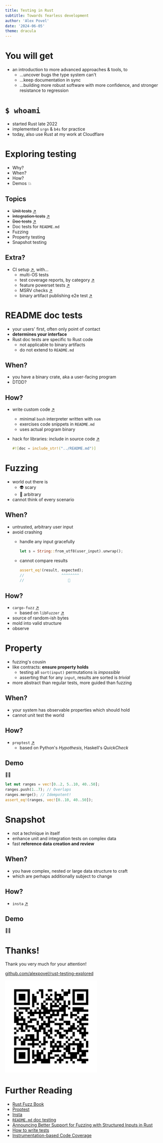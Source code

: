 ```yaml
---
title: Testing in Rust
subtitle: Towards fearless development
author: 'Alex Povel'
date: '2024-06-05'
theme: dracula
---
```


# You will get

- an introduction to more advanced approaches & tools, to
  - ...uncover bugs the type system can't
  - ...keep documentation in sync
  - ...building more robust software with more confidence, and stronger resistance to regression

# `$ whoami`

- started Rust late 2022
- implemented `srgn` & `b4s` for practice
- today, also use Rust at my work at Cloudflare

# Exploring testing

- Why?
- When?
- How?
- Demos 💥

<!-- ## Basics

- Unit tests
- Integration tests
- Doc tests (+ `README.md`) -->

## Topics

- ~~Unit tests~~ [↗](https://doc.rust-lang.org/book/ch11-01-writing-tests.html)
- ~~Integration tests~~ [↗](https://doc.rust-lang.org/book/ch11-03-test-organization.html#integration-tests)
- ~~Doc tests~~ [↗](https://doc.rust-lang.org/book/ch14-02-publishing-to-crates-io.html#documentation-comments-as-tests)
- Doc tests for `README.md`
- Fuzzing
- Property testing
- Snapshot testing

## Extra?

- CI setup [↗](https://github.com/alexpovel/srgn/blob/06b17c10e4be0a12acae74a6f3b00cf7e5960414/.github/workflows/main.yml), with...
  - multi-OS tests
  - test coverage reports, by category [↗](https://app.codecov.io/gh/alexpovel/srgn/flags)
  - feature powerset tests [↗](https://github.com/taiki-e/cargo-hack/blob/f7a774cce64457bb1fc578c96c118b4f98adff89/README.md#--feature-powerset)
  - MSRV checks [↗](https://github.com/foresterre/cargo-msrv)
  - binary artifact publishing e2e test [↗](https://github.com/cargo-bins/cargo-binstall)

<!-- # Unit tests

- your testing baseline

## When?

- whenever possible
- but don't bend over backwards

## How?

- Rust has built-in support
- third-party crates for more

## Demo

🧑‍💻

# Integration tests

- tying your units together
- testing behavior of joint systems

## When?

- whenever possible
- often great return on investment

## How?

- Rust has built-in support
- test your public API

## Demo

🧑‍💻 -->

<!-- # Doc tests


## When?

- whenever possible
- great even for internals
- DTDD?

## How?

- Rust has built-in support
- has some issues

## Demo

🧑‍💻 -->

# README doc tests

- your users' first, often only point of contact
- **determines your interface**
- Rust doc tests are specific to Rust code
  - not applicable to binary artifacts
  - do not extend to `README.md`

## When?

- you have a binary crate, aka a user-facing program
- DTDD?

## How?

- write custom code [↗](https://github.com/alexpovel/srgn/blob/06b17c10e4be0a12acae74a6f3b00cf7e5960414/README.md)
  - minimal `bash` interpreter written with `nom`
  - exercises code snippets in `README.md`
  - uses actual program binary

- hack for libraries: include in source code [↗](https://github.com/alexpovel/b4s/blob/c6ccf71cccfde2e12e1e9e1cc0e07ce5ccf802f2/README.md)

  ```rust
  #![doc = include_str!("../README.md")]
  ```

# Fuzzing

- world out there is
  - 👽 scary
  - 🤡 arbitrary
- cannot think of every scenario

## When?

- untrusted, arbitrary user input
- avoid crashing
  - handle any input gracefully

    ```rust
    let s = String::from_utf8(user_input).unwrap();
    ```

  - cannot compare results

    ```rust
    assert_eq!(result, expected);
    //                 ^^^^^^^^
    //                    🤷
    ```

## How?

- `cargo-fuzz` [↗](https://rust-fuzz.github.io/book/introduction.html)
  - based on `libFuzzer` [↗](https://llvm.org/docs/LibFuzzer.html)
- source of random-ish bytes
- mold into valid structure
- observe

# Property

- fuzzing's cousin
- like contracts: **ensure property holds**
  - testing all `sort(input)` permutations is _impossible_
  - asserting that for any `input`, results are sorted is _trivial_
- more abstract than regular tests, more guided than fuzzing

## When?

- your system has observable properties which should hold
- cannot unit test the world

## How?

- `proptest` [↗](https://docs.rs/proptest/latest/proptest/)
  - based on Python's _Hypothesis_, Haskell's _QuickCheck_

## Demo

🧑‍💻

```rust
let mut ranges = vec![0..2, 5..10, 40..50];
ranges.push(1..7); // Overlaps
ranges.merge(); // Idempotent!
assert_eq!(ranges, vec![0..10, 40..50]);
```
<!-- ×⊗︎○︎•●🞊◉○⃝○︎⧇⨭ -->
<!-- |-◒◖●●◗◓--●--●●●---●●●●| -->

# Snapshot

- not a technique in itself
- enhance unit and integration tests on complex data
- fast **reference data creation and review**

## When?

- you have complex, nested or large data structure to craft
- which are perhaps additionally subject to change

## How?

- `insta` [↗](https://docs.rs/insta/latest/insta/)

## Demo

🧑‍💻
<!--
# Continuous Integration

- automate running all of these
- make it a frictionless habit
- shared, public understanding
  - slow and flaky parts
  - test coverage

## When?

- whenever possible

## How?

- provider of your choice
  - if your provider makes `cargo test` hard, change providers
- keeping it simple helps CI stay fast and robust
  - C dependencies make cross OS testing harder

## Demo

🧑‍💻 -->

# Thanks!

Thank you very much for your attention!

[github.com/alexpovel/rust-testing-explored](https://github.com/alexpovel/rust-testing-explored/)

<img src="./static/qrcode.svg" alt="qr code slides repo" width="300" height="300">

# Further Reading

- [Rust Fuzz Book](https://rust-fuzz.github.io/book/introduction.html)
- [Proptest](https://proptest-rs.github.io/proptest/intro.html)
- [Insta](https://docs.rs/insta/latest/insta/)
- [`README.md` doc testing](https://github.com/alexpovel/srgn/blob/1a8b3a0bd2f3bb57cc2ede7463ac725a1bb581e4/tests/readme.rs)
- [Announcing Better Support for Fuzzing with Structured Inputs in Rust](https://fitzgeraldnick.com/2020/01/16/better-support-for-fuzzing-structured-inputs-in-rust.html)
- [How to write tests](https://doc.rust-lang.org/book/ch11-01-writing-tests.html)
- [Instrumentation-based Code Coverage](https://doc.rust-lang.org/stable/rustc/instrument-coverage.html)
